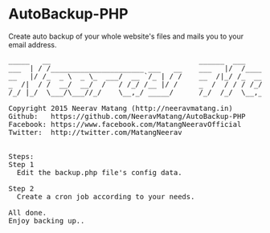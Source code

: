 # AutoBackup-PHP
Create auto backup of your whole website's files and mails you to your email address.
<pre>
_____   __                                   ______  ___      _____                       
___  | / /______________________ ___   __    ___   |/  /_____ __  /______ ______________ _
__   |/ /_  _ \  _ \_  ___/  __ `/_ | / /    __  /|_/ /_  __ `/  __/  __ `/_  __ \_  __ `/
_  /|  / /  __/  __/  /   / /_/ /__ |/ /     _  /  / / / /_/ // /_ / /_/ /_  / / /  /_/ / 
/_/ |_/  \___/\___//_/    \__,_/ _____/      /_/  /_/  \__,_/ \__/ \__,_/ /_/ /_/_\__, /  
                                                                                 /____/   
Copyright 2015 Neerav Matang (http://neeravmatang.in)
Github:   https://github.com/NeeravMatang/AutoBackup-PHP
Facebook: https://www.facebook.com/MatangNeeravOfficial
Twitter:  http://twitter.com/MatangNeerav


Steps:
Step 1
  Edit the backup.php file's config data.

Step 2
  Create a cron job according to your needs.

All done.
Enjoy backing up..
</pre>
